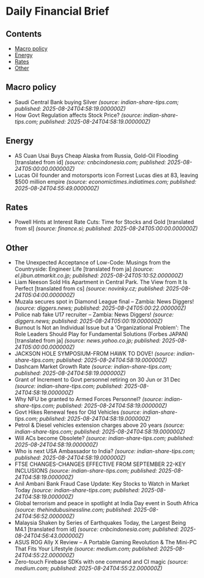 # Daily Financial Brief

## Contents
- [Macro policy](#macro-policy)
- [Energy](#energy)
- [Rates](#rates)
- [Other](#other)

## Macro policy

- Saudi Central Bank buying Silver  _(source: indian-share-tips.com; published: 2025-08-24T04:58:19.000000Z)_
- How Govt Regulation affects Stock Price?  _(source: indian-share-tips.com; published: 2025-08-24T04:58:19.000000Z)_

## Energy

- AS Cuan Usai Buys Cheap Alaska from Russia, Gold-Oil Flooding [translated from id]  _(source: cnbcindonesia.com; published: 2025-08-24T05:00:00.000000Z)_
- Lucas Oil founder and motorsports icon Forrest Lucas dies at 83, leaving $500 million empire  _(source: economictimes.indiatimes.com; published: 2025-08-24T04:55:49.000000Z)_

## Rates

- Powell Hints at Interest Rate Cuts: Time for Stocks and Gold [translated from sl]  _(source: finance.si; published: 2025-08-24T05:00:00.000000Z)_

## Other

- The Unexpected Acceptance of Low-Code: Musings from the Countryside: Engineer Life [translated from ja]  _(source: el.jibun.atmarkit.co.jp; published: 2025-08-24T05:10:52.000000Z)_
- Liam Neeson Sold His Apartment in Central Park. The View from It Is Perfect [translated from cs]  _(source: novinky.cz; published: 2025-08-24T05:04:00.000000Z)_
- Muzala secures spot in Diamond League final – Zambia: News Diggers!  _(source: diggers.news; published: 2025-08-24T05:00:22.000000Z)_
- Police nab fake U17 recruiter – Zambia: News Diggers!  _(source: diggers.news; published: 2025-08-24T05:00:19.000000Z)_
- Burnout Is Not an Individual Issue but a 'Organizational Problem': The Role Leaders Should Play for Fundamental Solutions (Forbes JAPAN) [translated from ja]  _(source: news.yahoo.co.jp; published: 2025-08-24T05:00:00.000000Z)_
- JACKSON HOLE SYMPOSIUM-FROM HAWK TO DOVE!  _(source: indian-share-tips.com; published: 2025-08-24T04:58:19.000000Z)_
- Dashcam Market Growth Rate  _(source: indian-share-tips.com; published: 2025-08-24T04:58:19.000000Z)_
- Grant of Increment to Govt personnel retiring on 30 Jun or 31 Dec  _(source: indian-share-tips.com; published: 2025-08-24T04:58:19.000000Z)_
- Why NFU be granted to Armed Forces Personnel?  _(source: indian-share-tips.com; published: 2025-08-24T04:58:19.000000Z)_
- Govt Hikes Renewal fees for Old Vehicles  _(source: indian-share-tips.com; published: 2025-08-24T04:58:19.000000Z)_
- Petrol & Diesel vehicles extension charges above 20 years  _(source: indian-share-tips.com; published: 2025-08-24T04:58:19.000000Z)_
- Will ACs become Obsolete?  _(source: indian-share-tips.com; published: 2025-08-24T04:58:19.000000Z)_
- Who is next USA Ambassador to India?  _(source: indian-share-tips.com; published: 2025-08-24T04:58:19.000000Z)_
- FTSE CHANGES-CHANGES EFFECTIVE FROM SEPTEMBER 22-KEY INCLUSIONS  _(source: indian-share-tips.com; published: 2025-08-24T04:58:19.000000Z)_
- Anil Ambani Bank Fraud Case Update: Key Stocks to Watch in Market Today  _(source: indian-share-tips.com; published: 2025-08-24T04:58:19.000000Z)_
- Global terrorism and peace in spotlight at India Day event in South Africa  _(source: thehindubusinessline.com; published: 2025-08-24T04:56:52.000000Z)_
- Malaysia Shaken by Series of Earthquakes Today, the Largest Being M4.1 [translated from id]  _(source: cnbcindonesia.com; published: 2025-08-24T04:56:43.000000Z)_
- ASUS ROG Ally X Review – A Portable Gaming Revolution & The Mini-PC That Fits Your Lifestyle  _(source: medium.com; published: 2025-08-24T04:55:22.000000Z)_
- Zero-touch Firebase SDKs with one command and CI magic  _(source: medium.com; published: 2025-08-24T04:55:22.000000Z)_
